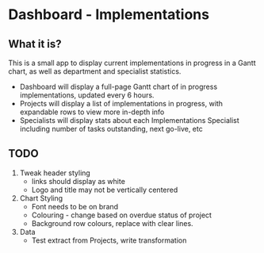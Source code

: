 # Dashboard - Implementations

## What it is?
This is a small app to display current implementations in progress in a Gantt chart, as well as department and specialist statistics.

- Dashboard will display a full-page Gantt chart of in progress implementations, updated every 6 hours.
- Projects will display a list of implementations in progress, with expandable rows to view more in-depth info
- Specialists will display stats about each Implementations Specialist including number of tasks outstanding, next go-live, etc

## TODO
1. Tweak header styling
    - links should display as white
    - Logo and title may not be vertically centered
2. Chart Styling
    - Font needs to be on brand
    - Colouring - change based on overdue status of project
    - Background row colours, replace with clear lines.
3. Data
    - Test extract from Projects, write transformation 